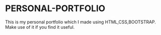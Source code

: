 # PERSONAL-PORTFOLIO
This is my personal portfolio which I made using HTML,CSS,BOOTSTRAP.
Make use of it if you find it useful.
